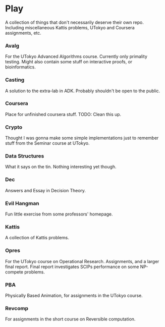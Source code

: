Play
====
A collection of things that don't necessarily deserve their own repo. 
Including miscellaneous Kattis problems, UTokyo and Coursera assignments, etc.

### Avalg
For the UTokyo Advanced Algorithms course. Currently only primality testing. Might also contain some stuff on interactive proofs, or bioinformatics.

### Casting
A solution to the extra-lab in ADK. Probably shouldn't be open to the public.

### Coursera
Place for unfinished coursera stuff. TODO: Clean this up.

### Crypto
Thought I was gonna make some simple implementations just to remember stuff from the Seminar course at UTokyo.

### Data Structures
What it says on the tin. Nothing interesting yet though.

### Dec
Answers and Essay in Decision Theory.

### Evil Hangman
Fun little exercise from some professors' homepage.

### Kattis
A collection of Kattis problems.

### Opres
For the UTokyo course on Operational Research. Assignments, and a larger final report. Final report investigates SCIPs performance on some NP-compete problems.

### PBA
Physically Based Animation, for assignments in the UTokyo course.

### Revcomp
For assignments in the short course on Reversible computation.
